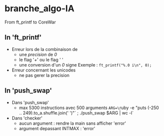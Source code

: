 # branche\_algo-IA
From ft\_printf to CoreWar

## In '**ft\_printf**'
- Erreur lors de la combinaison de
	- une *precision* de *0*
	- le flag '*+*' ou le flag ' '
	- une conversion d'un *0* signe
	Exemple : `ft_printf("%.0 i\n", 0);`
- Erreur concernant les unicodes
	- ne pas gerer la precision

## In '**push_swap**'
- Dans 'push\_swap'
	- max 5300 instructions avec 500 arguments `ARG=\`ruby -e "puts (-250 .. 249).to_a.shuffle.join(' ')"\` ; ./push_swap $ARG | wc -l`
- Dans 'checker'
	- aucun argument : rendre la main sans afficher 'error'
	- argument depassant INTMAX : 'error'
